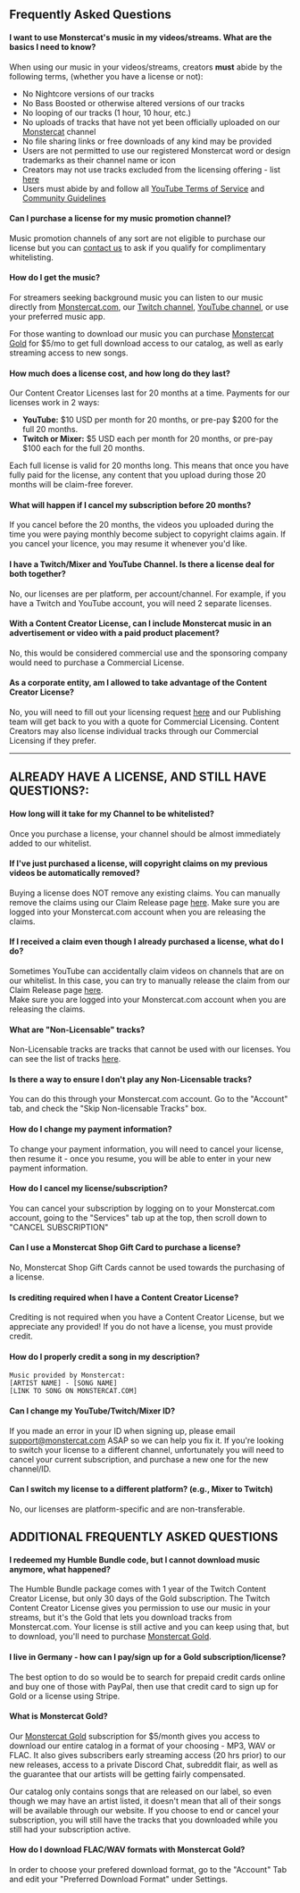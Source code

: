 ## Frequently Asked Questions

#### I want to use Monstercat's music in my videos/streams. What are the basics I need to know?
When using our music in your videos/streams, creators **must** abide by the following terms, (whether you have a license or not):

  - No Nightcore versions of our tracks
  - No Bass Boosted or otherwise altered versions of our tracks
  - No looping of our tracks (1 hour, 10 hour, etc.)
  - No uploads of tracks that have not yet been officially uploaded on our [Monstercat](https://www.youtube.com/channel/UCJ6td3C9QlPO9O_J5dF4ZzA) channel
  - No file sharing links or free downloads of any kind may be provided
  - Users are not permitted to use our registered Monstercat word or design trademarks as their channel name or icon
  - Creators may not use tracks excluded from the licensing offering - list [here](https://www.monstercat.com/non-licensable-tracks)
  - Users must abide by and follow all [YouTube Terms of Service](https://www.youtube.com/t/terms) and [Community Guidelines](https://www.youtube.com/yt/about/policies/#community-guidelines)

#### Can I purchase a license for my music promotion channel?
Music promotion channels of any sort are not eligible to purchase our license but you can [contact us](https://www.monstercat.com/contact-us) to ask if you qualify for complimentary whitelisting.

#### How do I get the music?
For streamers seeking background music you can listen to our music directly from [Monstercat.com](https://www.monstercat.com/music), our [Twitch channel](https://www.twitch.tv/monstercat), [YouTube channel](https://www.youtube.com/monstercat), or use your preferred music app.

For those wanting to download our music you can purchase [Monstercat Gold](https://www.monstercat.com/gold) for $5/mo to get full download access to our catalog, as well as early streaming access to new songs.

#### How much does a license cost, and how long do they last?
Our Content Creator Licenses last for 20 months at a time. Payments for our licenses work in 2 ways:

 - **YouTube:** $10 USD per month for 20 months, or pre-pay $200 for the full 20 months.
 - **Twitch or Mixer:** $5 USD each per month for 20 months, or pre-pay $100 each for the full 20 months.

Each full license is valid for 20 months long. This means that once you have fully paid for the license, any content that you upload during those 20 months will be claim-free forever.

#### What will happen if I cancel my subscription before 20 months?
If you cancel before the 20 months, the videos you uploaded during the time you were paying monthly become subject to copyright claims again. If you cancel your licence, you may resume it whenever you'd like.

#### I have a Twitch/Mixer and YouTube Channel. Is there a license deal for both together?
No, our licenses are per platform, per account/channel. For example, if you have a Twitch and YouTube account, you will need 2 separate licenses. 

#### With a Content Creator License, can I include Monstercat music in an advertisement or video with a paid product placement?
No, this would be considered commercial use and the sponsoring company would need to purchase a Commercial License.

#### As a corporate entity, am I allowed to take advantage of the Content Creator License?
No, you will need to fill out your licensing request [here](https://www.monstercat.com/licensing/commercial) and our Publishing team will get back to you with a quote for Commercial Licensing. Content Creators may also license individual tracks through our Commercial Licensing if they prefer.

---

## **ALREADY HAVE A LICENSE, AND STILL HAVE QUESTIONS?:**

#### How long will it take for my Channel to be whitelisted?
Once you purchase a license, your channel should be almost immediately added to our whitelist.

#### If I've just purchased a license, will copyright claims on my previous videos be automatically removed?
Buying a license does NOT remove any existing claims. You can manually remove the claims using our Claim Release page [here](https://www.monstercat.com/release-claim). Make sure you are logged into your Monstercat.com account when you are releasing the claims.

#### If I received a claim even though I already purchased a license, what do I do?
Sometimes YouTube can accidentally claim videos on channels that are on our whitelist. In this case, you can try to manually release the claim from our Claim Release page [here](https://www.monstercat.com/release-claim).  
Make sure you are logged into your Monstercat.com account when you are releasing the claims.

#### What are "Non-Licensable" tracks?
Non-Licensable tracks are tracks that cannot be used with our licenses. You can see the list of tracks [here](https://www.monstercat.com/non-licensable-tracks).

#### Is there a way to ensure I don't play any Non-Licensable tracks?
You can do this through your Monstercat.com account. Go to the "Account" tab, and check the "Skip Non-licensable Tracks" box.

#### How do I change my payment information?
To change your payment information, you will need to cancel your license, then resume it - once you resume, you will be able to enter in your new payment information.

#### How do I cancel my license/subscription?
You can cancel your subscription by logging on to your Monstercat.com account, going to the "Services" tab up at the top, then scroll down to "CANCEL SUBSCRIPTION"

#### Can I use a Monstercat Shop Gift Card to purchase a license?
No, Monstercat Shop Gift Cards cannot be used towards the purchasing of a license.

#### Is crediting required when I have a Content Creator License?
Crediting is not required when you have a Content Creator License, but we appreciate any provided! If you do not have a license, you must provide credit.

#### How do I properly credit a song in my description?
    Music provided by Monstercat:
    [ARTIST NAME] - [SONG NAME]
    [LINK TO SONG ON MONSTERCAT.COM]

#### Can I change my YouTube/Twitch/Mixer ID?
If you made an error in your ID when signing up, please email support@monstercat.com ASAP so we can help you fix it.
If you're looking to switch your license to a different channel, unfortunately you will need to cancel your current subscription, and purchase a new one for the new channel/ID.

#### Can I switch my license to a different platform? (e.g., Mixer to Twitch)
No, our licenses are platform-specific and are non-transferable.

## ADDITIONAL FREQUENTLY ASKED QUESTIONS

#### I redeemed my Humble Bundle code, but I cannot download music anymore, what happened?
The Humble Bundle package comes with 1 year of the Twitch Content Creator License, but only 30 days of the Gold subscription. The Twitch Content Creator License gives you permission to use our music in your streams, but it's the Gold that lets you download tracks from Monstercat.com.  Your license is still active and you can keep using that, but to download, you'll need to purchase [Monstercat Gold](https://www.monstercat.com/gold).

#### I live in Germany - how can I pay/sign up for a Gold subscription/license?
The best option to do so would be to search for prepaid credit cards online and buy one of those with PayPal, then use that credit card to sign up for Gold or a license using Stripe.

#### What is Monstercat Gold?
Our [Monstercat Gold](https://www.monstercat.com/gold) subscription for $5/month gives you access to download our entire catalog in a format of your choosing - MP3, WAV or FLAC.
It also gives subscribers early streaming access (20 hrs prior) to our new releases, access to a private Discord Chat, subreddit flair, as well as the guarantee that our artists will be getting fairly compensated.

Our catalog only contains songs that are released on our label, so even though we may have an artist listed, it doesn't mean that all of their songs will be available through our website.
If you choose to end or cancel your subscription, you will still have the tracks that you downloaded while you still had your subscription active.

#### How do I download FLAC/WAV formats with Monstercat Gold?
In order to choose your prefered download format, go to the "Account" Tab and edit your "Preferred Download Format" under Settings.
